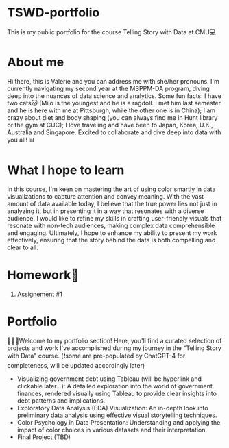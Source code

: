 # TSWD-portfolio
This is my public portfolio for the course Telling Story with Data at CMU💻

# About me 
Hi there, this is Valerie and you can address me with she/her pronouns. I'm currently navigating my second year at the MSPPM-DA program, diving deep into the nuances of data science and analytics. Some fun facts: I have two cats🐱 (Milo is the youngest and he is a ragdoll. I met him last semester and he is here with me at Pittsburgh, while the other one is in China); I am crazy about diet and body shaping (you can always find me in Hunt library or the gym at CUC); I love traveling and have been to Japan, Korea, U.K., Australia and Singapore. Excited to collaborate and dive deep into data with you all! 📊

# What I hope to learn
In this course, I'm keen on mastering the art of using color smartly in data visualizations to capture attention and convey meaning. With the vast amount of data available today, I believe that the true power lies not just in analyzing it, but in presenting it in a way that resonates with a diverse audience. I would like to refine my skills in crafting user-friendly visuals that resonate with non-tech audiences, making complex data comprehensible and engaging. Ultimately, I hope to enhance my ability to present my work effectively, ensuring that the story behind the data is both compelling and clear to all.

# Homework📝

1. [Assignement #1](ass1.md)

# Portfolio
👩🏻‍💻Welcome to my portfolio section! Here, you'll find a curated selection of projects and work I've accomplished during my journey in the "Telling Story with Data" course.
(❗️some are pre-populated by ChatGPT-4 for completeness, will be updated accordingly later)

- Visualizing government debt using Tableau (will be hyperlink and clickable later...): A detailed exploration into the world of government finances, rendered visually using Tableau to provide clear insights into debt patterns and implications.
- Exploratory Data Analysis (EDA) Visualization: An in-depth look into preliminary data analysis using effective visual storytelling techniques.
- Color Psychology in Data Presentation: Understanding and applying the impact of color choices in various datasets and their interpretation.
- Final Project (TBD)
